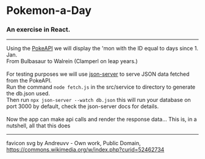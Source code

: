 # Pokemon-a-Day
### An exercise in React.
***
Using the [PokeAPI](https://pokeapi.co/docs/v2) we will display the 'mon with the ID equal to days since 1. Jan. \
From Bulbasaur to Walrein (Clamperl on leap years.) \
\
For testing purposes we will use [json-server](https://github.com/typicode/json-server) to serve JSON data fetched from the PokeAPI. \
Run the command ```node fetch.js``` in the src/service to directory to generate the db.json used. \
Then run ```npx json-server --watch db.json``` this will run your database on port 3000 by default, check the json-server docs for details. \
\
Now the app can make api calls and render the response data... This is, in a nutshell, all that this does
***
favicon svg by Andreuvv - Own work, Public Domain, https://commons.wikimedia.org/w/index.php?curid=52462734
